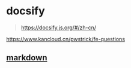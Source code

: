 # docsify
>https://docsify.js.org/#/zh-cn/

https://www.kancloud.cn/pwstrick/fe-questions

## [markdown](https://markdown.com.cn/)